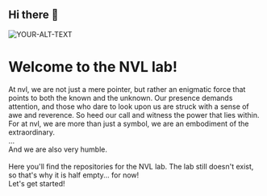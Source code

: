 ## Hi there 👋

<!--

**Here are some ideas to get you started:**

🙋‍♀️ A short introduction - what is your organization all about?
🌈 Contribution guidelines - how can the community get involved?
👩‍💻 Useful resources - where can the community find your docs? Is there anything else the community should know?
🍿 Fun facts - what does your team eat for breakfast?
🧙 Remember, you can do mighty things with the power of [Markdown](https://docs.github.com/github/writing-on-github/getting-started-with-writing-and-formatting-on-github/basic-writing-and-formatting-syntax)
-->


<picture>
 <source media="(prefers-color-scheme: dark)" srcset="https://raw.githubusercontent.com/NVL-Lab/NVL-Lab.github.io/main/images/banner_lab.png">
 <source media="(prefers-color-scheme: light)" srcset="https://raw.githubusercontent.com/NVL-Lab/NVL-Lab.github.io/main/images/banner_lab.png">
 <img alt="YOUR-ALT-TEXT" src="YOUR-DEFAULT-IMAGE">
</picture>

# Welcome to the NVL lab!

At nvl, we are not just a mere pointer, but rather an enigmatic force that points to both the known and the unknown. Our presence demands attention, and those who dare to look upon us are struck with a sense of awe and reverence. So heed our call and witness the power that lies within. For at nvl, we are more than just a symbol, we are an embodiment of the extraordinary.
<br />
...
<br />
And we are also very humble.
<br />
<br />
Here you'll find the repositories for the NVL lab. The lab still doesn't exist, so that's why it is half empty... for now!
<br />
Let's get started!
